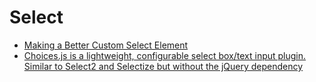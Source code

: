 # Select

- [Making a Better Custom Select Element](https://24ways.org/2019/making-a-better-custom-select-element/)
- [Choices.js is a lightweight, configurable select box/text input plugin. Similar to Select2 and Selectize but without the jQuery dependency](https://joshuajohnson.co.uk/Choices/)
